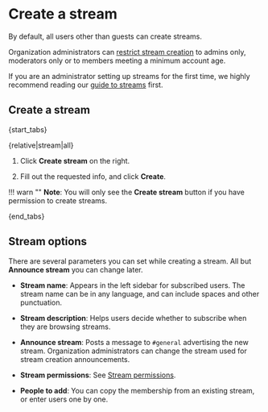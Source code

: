 # Create a stream

By default, all users other than guests can create streams.

Organization administrators can
[restrict stream creation](/help/configure-who-can-create-streams) to
admins only, moderators only or to members meeting a minimum account age.

If you are an administrator setting up streams for the first time, we highly
recommend reading our
[guide to streams](/help/getting-your-organization-started-with-zulip#create-streams)
first.

## Create a stream

{start_tabs}

{relative|stream|all}

1. Click **Create stream** on the right.

1. Fill out the requested info, and click **Create**.

!!! warn ""
    **Note**: You will only see the **Create stream** button if you have
    permission to create streams.

{end_tabs}

## Stream options

There are several parameters you can set while creating a stream. All but
**Announce stream** you can change later.

* **Stream name**: Appears in the left sidebar for subscribed users. The
  stream name can be in any language, and can include spaces and other
  punctuation.

* **Stream description**: Helps users decide whether to subscribe when they
  are browsing streams.

* **Announce stream**: Posts a message to `#general` advertising the new
  stream. Organization administrators can change the stream used for stream
  creation announcements.

* **Stream permissions**: See [Stream permissions](/help/stream-permissions).

* **People to add**: You can copy the membership from an existing stream, or
  enter users one by one.
